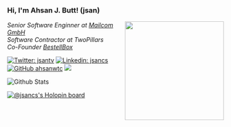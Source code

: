 ### Hi, I'm Ahsan J. Butt! (jsan)
<img align='right' src="https://media.giphy.com/media/du3J3cXyzhj75IOgvA/giphy.gif" width="230">
<p>
  <em>
    Senior Software Enginner at <a href="https://www.mailcom-firmenadressen.de/" target="_blank">Mailcom GmbH</a></br>
    Software Contractor at TwoPillars<br/>
    Co-Founder <a href="https://www.bestellbox.eu/" target="_blank">BestellBox</a>
  </em>
</p>

[![Twitter: jsantv](https://img.shields.io/twitter/follow/jsantv?style=social)](https://twitter.com/jssancs)
[![Linkedin: jsancs](https://img.shields.io/badge/-jsancs-blue?style=flat-square&logo=Linkedin&logoColor=white&link=https://www.linkedin.com/in/jsancs/)](https://www.linkedin.com/in/jsancs/)
[![GitHub ahsanwtc](https://img.shields.io/github/followers/ahsanwtc?label=follow&style=social)](https://github.com/ahsanwtc)
[![](https://img.shields.io/badge/web-https%3A%2F%2Fiamahsan.dev-yellowgreen)](https://iamahsan.dev)

![Github Stats](https://github-readme-stats.vercel.app/api?username=ahsanwtc&show_icons=true_color=fff&icon_color=79ff97&text_color=9f9f9f&bg_color=151515)

[![@jsancs's Holopin board](https://holopin.io/api/user/board?user=jsancs)](https://holopin.io/@jsancs)
